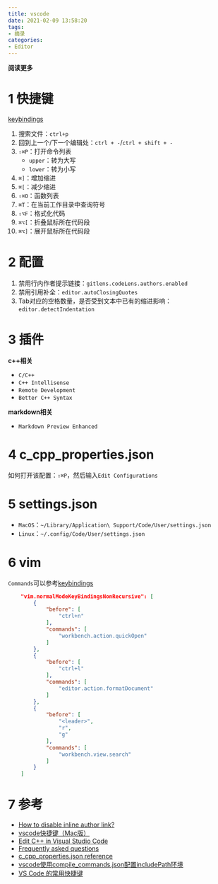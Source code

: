 ```yaml
---
title: vscode
date: 2021-02-09 13:58:20
tags: 
- 摘录
categories: 
- Editor
---
```


**阅读更多**

<!--more-->

# 1 快捷键

[keybindings](https://code.visualstudio.com/docs/getstarted/keybindings)

1. 搜索文件：`ctrl+p`
1. 回到上一个/下一个编辑处：`ctrl + -`/`ctrl + shift + -`
1. `⇧⌘P`：打开命令列表
    * `upper`：转为大写
    * `lower`：转为小写
1. `⌘]`：增加缩进
1. `⌘[`：减少缩进
1. `⇧⌘O`：函数列表
1. `⌘T`：在当前工作目录中查询符号
1. `⇧⌥F`：格式化代码
1. `⌘⌥[`：折叠鼠标所在代码段
1. `⌘⌥]`：展开鼠标所在代码段

# 2 配置

1. 禁用行内作者提示链接：`gitlens.codeLens.authors.enabled`
1. 禁用引用补全：`editor.autoClosingQuotes`
1. Tab对应的空格数量，是否受到文本中已有的缩进影响：`editor.detectIndentation`

# 3 插件

**c++相关**

* `C/C++`
* `C++ Intellisense`
* `Remote Development`
* `Better C++ Syntax`

**markdown相关**

* `Markdown Preview Enhanced`

# 4 c_cpp_properties.json

如何打开该配置：`⇧⌘P`，然后输入`Edit Configurations`

# 5 settings.json

* `MacOS`：`~/Library/Application\ Support/Code/User/settings.json`
* `Linux`：`~/.config/Code/User/settings.json`

# 6 vim

`Commands`可以参考[keybindings](https://code.visualstudio.com/docs/getstarted/keybindings)

```json
    "vim.normalModeKeyBindingsNonRecursive": [
        {
            "before": [
                "ctrl+n"
            ],
            "commands": [
                "workbench.action.quickOpen"
            ]
        },
        {
            "before": [
                "ctrl+l"
            ],
            "commands": [
                "editor.action.formatDocument"
            ]
        },
        {
            "before": [
                "<leader>",
                "r",
                "g"
            ],
            "commands": [
                "workbench.view.search"
            ]
        }
    ]
```

# 7 参考

* [How to disable inline author link?](https://github.com/eamodio/vscode-gitlens/issues/54)
* [vscode快捷键（Mac版）](https://zhuanlan.zhihu.com/p/66331018)
* [Edit C++ in Visual Studio Code](https://code.visualstudio.com/docs/cpp/cpp-ide)
* [Frequently asked questions](https://code.visualstudio.com/docs/cpp/faq-cpp)
* [c_cpp_properties.json reference](https://code.visualstudio.com/docs/cpp/c-cpp-properties-schema-reference)
* [vscode使用compile_commands.json配置includePath环境](https://blog.csdn.net/qq_37868450/article/details/105013325)
* [VS Code 的常用快捷键](https://zhuanlan.zhihu.com/p/44044896)
